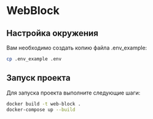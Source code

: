# WebBlock

## Настройка окружения

Вам необходимо создать копию файла .env_example:

```bash
cp .env_example .env
```

## Запуск проекта

Для запуска проекта выполните следующие шаги:

```bash
docker build -t web-block .
docker-compose up --build
```
